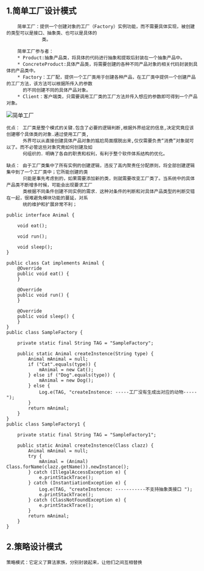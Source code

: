 ## 1.简单工厂设计模式

		简单工厂：提供一个创建对象的工厂（Factory）实例功能，而不需要具体实现，被创建的类型可以是接口、抽象类、也可以是具体的
				 类。

		简单工厂参与者：
		* Product:抽象产品类，将具体的代码进行抽象和提取后封装在一个抽象产品中。
		* ConcreteProduct:具体产品类，将需要创建的各种不同产品对象的相关代码封装到具体的产品类中。
		* Factory：工厂配，提供一个工厂类用于创建各种产品，在工厂类中提供一个创建产品的工厂方法，该方法可以根据所传入的参数
		  的不同创建不同的具体产品对象。
		* Client：客户端类，只需要调用工厂类的工厂方法并传入想应的参数即可得到一个产品对象。
	
![简单工厂](https://i.imgur.com/66Fu5Yu.png)

	优点： 工厂类是整个模式的关键.包含了必要的逻辑判断,根据外界给定的信息,决定究竟应该创建哪个具体类的对象.通过使用工厂类,
		  外界可以从直接创建具体产品对象的尴尬局面摆脱出来,仅仅需要负责“消费”对象就可以了。而不必管这些对象究竟如何创建及如
		  何组织的．明确了各自的职责和权利，有利于整个软件体系结构的优化。

	缺点： 由于工厂类集中了所有实例的创建逻辑，违反了高内聚责任分配原则，将全部创建逻辑集中到了一个工厂类中；它所能创建的类
		  只能是事先考虑到的，如果需要添加新的类，则就需要改变工厂类了。当系统中的具体产品类不断增多时候，可能会出现要求工厂
		  类根据不同条件创建不同实例的需求．这种对条件的判断和对具体产品类型的判断交错在一起，很难避免模块功能的蔓延，对系
		  统的维护和扩展非常不利；
```
public interface Animal {

    void eat();

    void run();

    void sleep();
}

public class Cat implements Animal {
    @Override
    public void eat() {
    }

    @Override
    public void run() {
    }

    @Override
    public void sleep() {
    }
}
public class SampleFactory {

    private static final String TAG = "SampleFactory";

    public static Animal createInstence(String type) {
        Animal mAnimal = null;
        if ("Cat".equals(type)) {
            mAnimal = new Cat();
        } else if ("Dog".equals(type)) {
            mAnimal = new Dog();
        } else {
            Log.e(TAG, "createInstence: -----工厂没有生成出对应的动物-----");
        }
        return mAnimal;
    }
}
public class SampleFactory1 {

    private static final String TAG = "SampleFactory1";

    public static Animal createInstence(Class clazz) {
        Animal mAnimal = null;
        try {
            mAnimal = (Animal) Class.forName(clazz.getName()).newInstance();
        } catch (IllegalAccessException e) {
            e.printStackTrace();
        } catch (InstantiationException e) {
            Log.e(TAG, "createInstence: -----------不支持抽象类接口 ");
            e.printStackTrace();
        } catch (ClassNotFoundException e) {
            e.printStackTrace();
        }
        return mAnimal;
    }
}

```

## 2.策略设计模式
	策略模式：它定义了算法家族，分别封装起来，让他们之间互相替换
